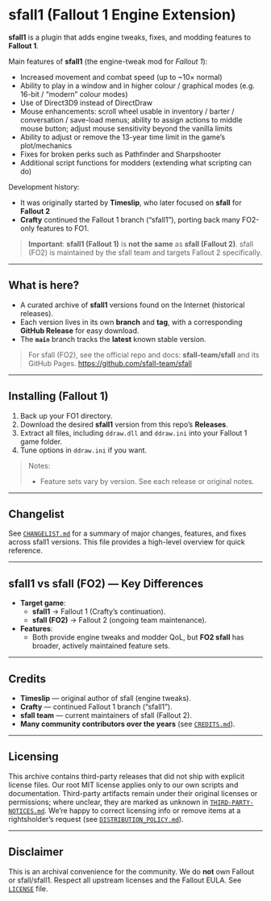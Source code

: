 # sfall1 (Fallout 1 Engine Extension)

**sfall1** is a plugin that adds engine tweaks, fixes, and modding features to **Fallout 1**.

Main features of **sfall1** (the engine-tweak mod for *Fallout 1*):

* Increased movement and combat speed (up to \~10× normal)
* Ability to play in a window and in higher colour / graphical modes (e.g. 16-bit / “modern” colour modes)
* Use of Direct3D9 instead of DirectDraw
* Mouse enhancements: scroll wheel usable in inventory / barter / conversation / save-load menus; ability to assign actions to middle mouse button; adjust mouse sensitivity beyond the vanilla limits
* Ability to adjust or remove the 13-year time limit in the game’s plot/mechanics
* Fixes for broken perks such as Pathfinder and Sharpshooter
* Additional script functions for modders (extending what scripting can do)

Development history:

- It was originally started by **Timeslip**, who later focused on **sfall** for **Fallout 2**
- **Crafty** continued the Fallout 1 branch (“sfall1”), porting back many FO2-only features to FO1.

> **Important**: **sfall1 (Fallout 1)** is **not the same** as **sfall (Fallout 2)**.
> sfall (FO2) is maintained by the sfall team and targets Fallout 2 specifically. 

---

## What is here?

- A curated archive of **sfall1** versions found on the Internet (historical releases).
- Each version lives in its own **branch** and **tag**, with a corresponding **GitHub Release** for easy download.
- The **`main`** branch tracks the **latest** known stable version.

> For sfall (FO2), see the official repo and docs: **sfall-team/sfall** and its GitHub Pages.
> https://github.com/sfall-team/sfall

---

## Installing (Fallout 1)

1. Back up your FO1 directory.
2. Download the desired **sfall1** version from this repo’s **Releases**.
3. Extract all files, including `ddraw.dll` and `ddraw.ini` into your Fallout 1 game folder.
4. Tune options in `ddraw.ini` if you want.

> Notes:
> - Feature sets vary by version. See each release or original notes. 

---

## Changelist

See [`CHANGELIST.md`](CHANGELIST.md) for a summary of major changes, features, and fixes across sfall1 versions. This file provides a high-level overview for quick reference.

---

## sfall1 vs sfall (FO2) — Key Differences

- **Target game**:
    - **sfall1** → Fallout 1 (Crafty’s continuation). 
    - **sfall (FO2)** → Fallout 2 (ongoing team maintenance). 
- **Features**:
    - Both provide engine tweaks and modder QoL, but **FO2 sfall** has broader, actively maintained feature sets.

---

## Credits

- **Timeslip** — original author of sfall (engine tweaks). 
- **Crafty** — continued Fallout 1 branch (“sfall1”). 
- **sfall team** — current maintainers of sfall (Fallout 2). 
- **Many community contributors over the years** (see [`CREDITS.md`](CREDITS.md)).

---

## Licensing

This archive contains third-party releases that did not ship with explicit license files.
Our root MIT license applies only to our own scripts and documentation.
Third-party artifacts remain under their original licenses or permissions; where unclear, they are marked as unknown in [`THIRD-PARTY-NOTICES.md`](THIRD-PARTY-NOTICES.md).
We’re happy to correct licensing info or remove items at a rightsholder’s request (see [`DISTRIBUTION_POLICY.md`](DISTRIBUTION_POLICY.md)).

---

## Disclaimer

This is an archival convenience for the community. We do **not** own Fallout or sfall/sfall1. Respect all upstream licenses and the Fallout EULA. See [`LICENSE`](LICENSE) file.
